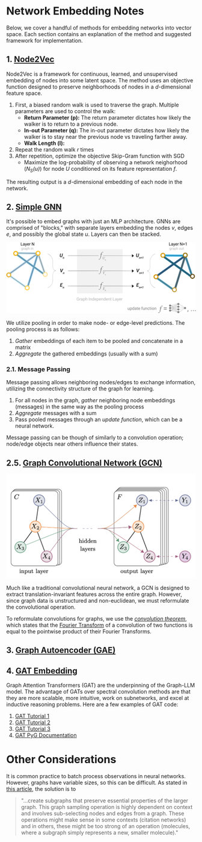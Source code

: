 # Network Embedding Notes
Below, we cover a handful of methods for embedding networks into vector space. Each section contains an explanation of the method and suggested framework for implementation.

## 1. [Node2Vec](https://cs.stanford.edu/~jure/pubs/node2vec-kdd16.pdf)

Node2Vec is a framework for continuous, learned, and unsupervised embedding of nodes into some latent space. The method uses an objective function designed to preserve neighborhoods of nodes in a *d*-dimensional feature space.
1. First, a biased random walk is used to traverse the graph. Multiple parameters are used to control the walk:
    * **Return Parameter (p):** The return parameter dictates how likely the walker is to return to a previous node.
    * **In-out Parameter (q):** The in-out parameter dictates how likely the walker is to stay near the previous node vs traveling farther away.
    * **Walk Length (l):**
2. Repeat the random walk *r* times
3. After repetition, optimize the objective Skip-Gram function with SGD
    * Maximize the log-probability of observing a network neighorhood (*N<sub>S</sub>(u)*) for node *U* conditioned on its feature representation *f*.

The resulting output is a *d*-dimensional embedding of each node in the network.

## 2. [Simple GNN](https://distill.pub/2021/gnn-intro/)

It's possible to embed graphs with just an MLP architecture. GNNs are comprised of "blocks," with separate layers embedding the nodes *v*, edges *e*, and possibly the global state *u*. Layers can then be stacked.

![Simple GNN](images/simpleGNN.png "Simple GNN")

We utilize pooling in order to make node- or edge-level predictions. The pooling process is as follows:
1. *Gather* embeddings of each item to be pooled and concatenate in a matrix
2. *Aggregate* the gathered embeddings (usually with a sum)

### 2.1. Message Passing
Message passing allows neighboring nodes/edges to exchange information, utilizing the connectivity structure of the graph for learning.
1. For all nodes in the graph, *gather* neighboring node embeddings (messages) in the same way as the pooling process
2. *Aggregate* messages with a sum
3. Pass pooled messages through an *update function*, which can be a neural network.

Message passing can be though of similarly to a convolution operation; node/edge objects near others influence their states.

## 2.5. [Graph Convolutional Network (GCN)](https://arxiv.org/abs/1609.02907)

![GCN](images/GCN.png "GCN")

Much like a traditional convolutional neural network, a GCN is designed to extract translation-invariant features across the entire graph. However, since graph data is unstructured and non-euclidean, we must reformulate the convolutional operation.

To reformulate convolutions for graphs, we use the [*convolution theorem*](https://en.wikipedia.org/wiki/Convolution_theorem), which states that the [Fourier Transform](https://en.wikipedia.org/wiki/Fourier_transform) of a convolution of two functions is equal to the pointwise product of their Fourier Transforms. 

## 3. [Graph Autoencoder (GAE)](https://arxiv.org/abs/1611.07308)


## 4. [GAT Embedding](https://arxiv.org/abs/2310.05845)

Graph Attention Transformers (GAT) are the underpinning of the Graph-LLM model. The advantage of GATs over spectral convolution methods are that they are more scalable, more intuitive, work on subnetworks, and excel at inductive reasoning problems. Here are a few examples of GAT code:

1. [GAT Tutorial 1](https://www.youtube.com/watch?v=AWkPjrZshug)
2. [GAT Tutorial 2](https://github.com/gordicaleksa/pytorch-GAT)
3. [GAT Tutorial 3](https://towardsai.net/p/l/graph-attention-networks-paper-explained-with-illustration-and-pytorch-implementation)
4. [GAT PyG Documentation](https://pytorch-geometric.readthedocs.io/en/latest/generated/torch_geometric.nn.models.GAT.html)

# Other  Considerations
It is common practice to batch process observations in neural networks. However, graphs have variable sizes, so this can be difficult. As stated in [this article](https://distill.pub/2021/gnn-intro/), the solution is to

> "...create subgraphs that preserve essential properties of the larger graph. This graph sampling operation is highly dependent on context and involves sub-selecting nodes and edges from a graph. These operations might make sense in some contexts (citation networks) and in others, these might be too strong of an operation (molecules, where a subgraph simply represents a new, smaller molecule)."


